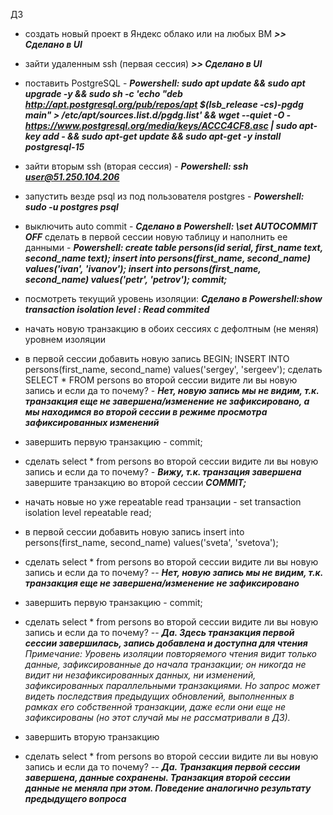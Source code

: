 
ДЗ
- создать новый проект в Яндекс облако или на любых ВМ ***>> Сделано в UI***
- зайти удаленным ssh (первая сессия) ***>> Сделано в UI***
- поставить PostgreSQL - ***Powershell: sudo apt update && sudo apt upgrade -y && sudo sh -c 'echo "deb http://apt.postgresql.org/pub/repos/apt $(lsb_release -cs)-pgdg main" > /etc/apt/sources.list.d/pgdg.list' && wget --quiet -O - https://www.postgresql.org/media/keys/ACCC4CF8.asc | sudo apt-key add - && sudo apt-get update && sudo apt-get -y install postgresql-15***
- зайти вторым ssh (вторая сессия) - ***Powershell: ssh user@51.250.104.206***
- запустить везде psql из под пользователя postgres - ***Powershell: sudo -u postgres psql***
- выключить auto commit - ***Сделано в Powershell: \set AUTOCOMMIT OFF***
сделать в первой сессии новую таблицу и наполнить ее данными - ***Powershell:
create table persons(id serial, first_name text, second_name text); insert into persons(first_name, second_name) values('ivan', 'ivanov'); 
insert into persons(first_name, second_name) values('petr', 'petrov'); 
commit;***

- посмотреть текущий уровень изоляции: ***Сделано в Powershell:show transaction isolation level : Read commited***

- начать новую транзакцию в обоих сессиях с дефолтным (не меняя) уровнем изоляции
- в первой сессии добавить новую запись 
BEGIN;
INSERT INTO persons(first_name, second_name) values('sergey', 'sergeev');
сделать SELECT * FROM persons во второй сессии
видите ли вы новую запись и если да то почему? - ***Нет, новую запись мы не видим, т.к. транзакция еще не завершена/изменение не зафиксировано, а мы находимся во второй сессии в режиме просмотра зафиксированных изменений***
- завершить первую транзакцию - commit;
- сделать select * from persons во второй сессии
видите ли вы новую запись и если да то почему? - ***Вижу, т.к. транзация завершена***
завершите транзакцию во второй сессии ***COMMIT;***

- начать новые но уже repeatable read транзации - set transaction isolation level repeatable read;
- в первой сессии добавить новую запись insert into persons(first_name, second_name) values('sveta', 'svetova');
- сделать select * from persons во второй сессии
видите ли вы новую запись и если да то почему?  -- ***Нет, новую запись мы не видим, т.к. транзакция еще не завершена/изменение не зафиксировано***
- завершить первую транзакцию - commit;
- сделать select * from persons во второй сессии
видите ли вы новую запись и если да то почему?  -- ***Да. Здесь транзакция первой сессии завершилась, запись добавлена и доступна для чтения*** _Примечание: Уровень изоляции повторяемого чтения видит только данные, зафиксированные до начала транзакции; он никогда не видит ни незафиксированных данных, ни изменений, зафиксированных параллельными транзакциями. Но запрос может видеть последствия предыдущих обновлений, выполненных в рамках его собственной транзакции, даже если они еще не зафиксированы (но этот случай мы не рассматривали в ДЗ)._
- завершить вторую транзакцию
- сделать select * from persons во второй сессии
видите ли вы новую запись и если да то почему?  -- ***Да. Транзакция первой сессии завершена, данные сохранены. Транзакция второй сессии данные не меняла при этом. Поведение аналогично результату предыдущего вопроса***

<!--stackedit_data:
eyJoaXN0b3J5IjpbMTE3OTM4OTExNywxOTAxMzk0NTY2LC0xOT
M3NzI2MjUwXX0=
-->